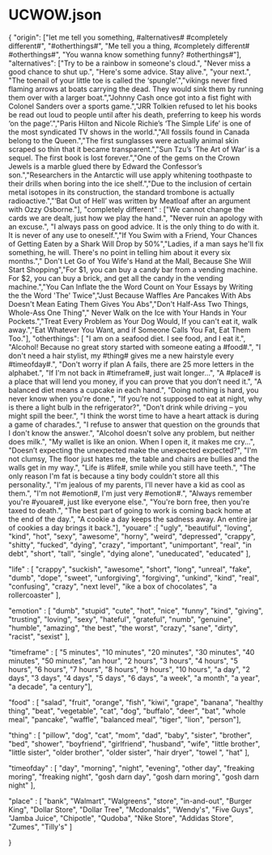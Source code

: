 # UCWOW.json

{
	"origin": ["let me tell you something,  #alternatives# #completely different#", "#otherthings#", "Me tell you a thing,  #completely different# #otherthings#", "You wanna know something funny? #otherthings#"],
	"alternatives": ["Try to be a rainbow in someone's cloud.", "Never miss a good chance to shut up.", "Here's some advice. Stay alive.", "your next.", "The toenail of your little toe is called the ‘spungle’.","vikings never fired flaming arrows at boats carrying the dead. They would sink them by running them over with a larger boat.","Johnny Cash once got into a fist fight with Colonel Sanders over a sports game.","JRR Tolkien refused to let his books be read out loud to people until after his death, preferring to keep his words ‘on the page’.","Paris Hilton and Nicole Richie’s ‘The Simple Life’ is one of the most syndicated TV shows in the world.","All fossils found in Canada belong to the Queen.","The first sunglasses were actually animal skin scraped so thin that it became transparent.","Sun Tzu’s ‘The Art of War’ is a sequel. The first book is lost forever.","One of the gems on the Crown Jewels is a marble glued there by Edward the Confessor’s son.","Researchers in the Antarctic will use apply whitening toothpaste to their drills when boring into the ice shelf.","Due to the inclusion of certain metal isotopes in its construction, the standard trombone is actually radioactive.","‘Bat Out of Hell’ was written by Meatloaf after an argument with Ozzy Osborne."],
	"completely different" : ["We cannot change the cards we are dealt, just how we play the hand.", "Never ruin an apology with an excuse.", "I always pass on good advice. It is the only thing to do with it. It is never of any use to oneself.","If You Swim with a Friend, Your Chances of Getting Eaten by a Shark Will Drop by 50%","Ladies, if a man says he'll fix something, he will. There's no point in telling him about it every six months."," Don't Let Go of You Wife's Hand at the Mall, Because She Will Start Shopping","For $1, you can buy a candy bar from a vending machine. For $2, you can buy a brick, and get all the candy in the vending machine.","You Can Inflate the the Word Count on Your Essays by Writing the the Word 'The' Twice","Just Because Waffles Are Pancakes With Abs Doesn't Mean Eating Them Gives You Abs","Don't Half-Ass Two Things, Whole-Ass One Thing"," Never Walk on the Ice with Your Hands in Your Pockets.","Treat Every Problem as Your Dog Would, If you can't eat it, walk away.","Eat Whatever You Want, and if Someone Calls You Fat, Eat Them Too."],
"otherthings": [
     "I am on a seafood diet. I see food, and I eat it.",
     "Alcohol! Because no great story started with someone eating a #food#.",
     "I don't need a hair stylist, my #thing# gives me a new hairstyle every #timeofday#.",
"Don't worry if plan A fails, there are 25 more letters in the alphabet.",
"If I'm not back in #timeframe#, just wait longer...",
"A #place# is a place that will lend you money, if you can prove that you don’t need it.",
"A balanced diet means a cupcake in each hand.",
"Doing nothing is hard, you never know when you're done.",
"If you’re not supposed to eat at night, why is there a light bulb in the refrigerator?",
"Don’t drink while driving – you might spill the beer.",
"I think the worst time to have a heart attack is during a game of charades.",
"I refuse to answer that question on the grounds that I don't know the answer.",
"Alcohol doesn't solve any problem, but neither does milk.",
"My wallet is like an onion. When I open it, it makes me cry...",
"Doesn’t expecting the unexpected make the unexpected expected?",
"I'm not clumsy, The floor just hates me, the table and chairs are bullies and the walls get in my way.",
"Life is #life#, smile while you still have teeth.",
"The only reason I'm fat is because a tiny body couldn't store all this personality.",
"I'm jealous of my parents, I'll never have a kid as cool as them.",
"I'm not #emotion#, I'm just very #emotion#.",
"Always remember you're #youare#, just like everyone else.",
"You're born free, then you're taxed to death.",
"The best part of going to work is coming back home at the end of the day.",
"A cookie a day keeps the sadness away. An entire jar of cookies a day brings it back."],
"youare" :[
"ugly", 
"beautiful", 
"loving",
"kind",
"hot",
"sexy",
"awesome",
"horny",
"weird",
"depressed",
"crappy", 
"shitty", 
"fucked",
"dying",
"crazy",
"important",
"unimportant",
"real", 
"in debt",
"short", 
"tall", 
"single", 
"dying alone",
"uneducated",
"educated"
],


"life" : [
"crappy",
"suckish", 
"awesome",
"short",
"long",
"unreal",
"fake",
"dumb",
"dope",
"sweet",
"unforgiving",
"forgiving",
"unkind",
"kind",
"real",
"confusing",
"crazy", 
"next level", 
"ike a box of chocolates",
"a rollercoaster"
],

"emotion" : [
"dumb",
"stupid",
"cute",
"hot",
"nice",
"funny", 
"kind",
"giving", 
"trusting",
"loving",
"sexy", 
"hateful", 
"grateful",
"numb",
"genuine",
"humble",
"amazing",
"the best", 
"the worst",
"crazy", 
"sane", 
"dirty", 
"racist",
"sexist"
],

"timeframe" : [
	"5 minutes",
"10 minutes",
"20 minutes",
"30 minutes",
"40 minutes",
"50 minutes",
"an hour",
"2 hours",
"3 hours",
"4 hours",
"5 hours",
"6 hours",
"7 hours",
"8 hours",
"9 hours",
"10 hours",
"a day",
"2 days",
"3 days",
"4 days",
"5 days",
"6 days",
"a week",
"a month",
"a year",
"a decade",
"a century"],

"food" : [
	"salad",
"fruit",
"orange",
"fish",
"kiwi",
"grape",
"banana",
"healthy thing",
"beat",
"vegetable",
"cat",
"dog",
"buffalo", 
"deer",
"bat",
"whole meal", 
"pancake",
"waffle",
"balanced meal",
"tiger",
"lion",
"person"],

"thing" : [ 
"pillow",
"dog",
"cat",
"mom",
"dad",
"baby",
"sister",
"brother",
"bed",
"shower",
"boyfriend",
"girlfriend",
"husband",
"wife",
"little brother",
"little sister",
"older brother",
"older sister",
"hair dryer",
"towel ",
"hat"
],

"timeofday" : [
"day",
"morning", 
"night",
"evening",
"other day", 
"freaking moring", 
"freaking night", 
"gosh darn day",
"gosh darn moring",
"gosh darn night"
],

"place" : [
"bank", 
"Walmart",
"Walgreens",
"store",
"in-and-out",
"Burger King",
"Dollar Store",
"Dollar Tree",
"Mcdonalds",
"Wendy's", 
"Five Guys", 
"Jamba Juice", 
"Chipotle",
"Qudoba",
"Nike Store",
"Addidas Store",
"Zumes",
"Tilly's"
]

}




